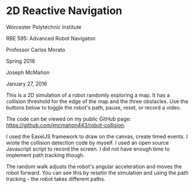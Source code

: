 # 2D Reactive Navigation
Worcester Polytechnic Institute

RBE 595: Advanced Robot Navigaton

Professor Carlos Morato

Spring 2016

Joseph McMahon

January 27, 2016

This is a 2D simulation of a robot randomly exploring a map. It has a collision threshold for the edge of the map and the three obstacles. Use the buttons below to toggle the robot's path, pause, reset, or record a video.

The code can be viewed on my public GitHub page: https://github.com/jmcmahon443/robot-collision.

I used the EaselJS framework to draw on the canvas, create timed events. I wrote the collision detection code by myself. I used an open source Javascript script to record the screen. I did not have enough time to implement path tracking though.

The random walk adjusts the robot's angular acceleration and moves the robot forward. You can see this by resetin the simulation and using the path tracking - the robot takes different paths.
